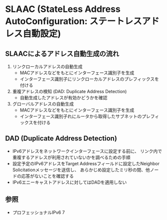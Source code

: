 # SLAAC (StateLess Address AutoConfiguration: ステートレスアドレス自動設定)
## SLAACによるアドレス自動生成の流れ
1. リンクローカルアドレスの自動生成
    - MACアドレスなどをもとにインターフェース識別子を生成
    - インターフェース識別子にリンクローカルアドレスのプレフィックスを付ける
2. 重複アドレスの検知 (DAD: Duplicate Address Detection)
    - 自動生成したアドレスが有効かどうかを確認
3. グローバルアドレスの自動生成
    - MACアドレスなどをもとにインターフェース識別子を生成
    - インターフェース識別子れにルータから取得したサブネットのプレフィックスを付ける

## DAD (Duplicate Address Detection)
- IPv6アドレスをネットワークインターフェースに設定する前に、
  リンク内で重複するアドレスが利用されていないかを調べるための手順
- 設定予定のIPv6アドレスをTarget Addressフィールドに設定したNeighbor Solicitationメッセージを送信し、
  あらかじめ設定したミリ秒の間、他ノードの応答がないことを確認する
- IPv6エニーキャストアドレスに対してはDADを適用しない

## 参照
- プロフェッショナルIPv6 7
